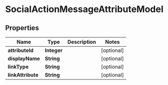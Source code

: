 
# SocialActionMessageAttributeModel

## Properties
Name | Type | Description | Notes
------------ | ------------- | ------------- | -------------
**attributeId** | **Integer** |  |  [optional]
**displayName** | **String** |  |  [optional]
**linkType** | **String** |  |  [optional]
**linkAttribute** | **String** |  |  [optional]



